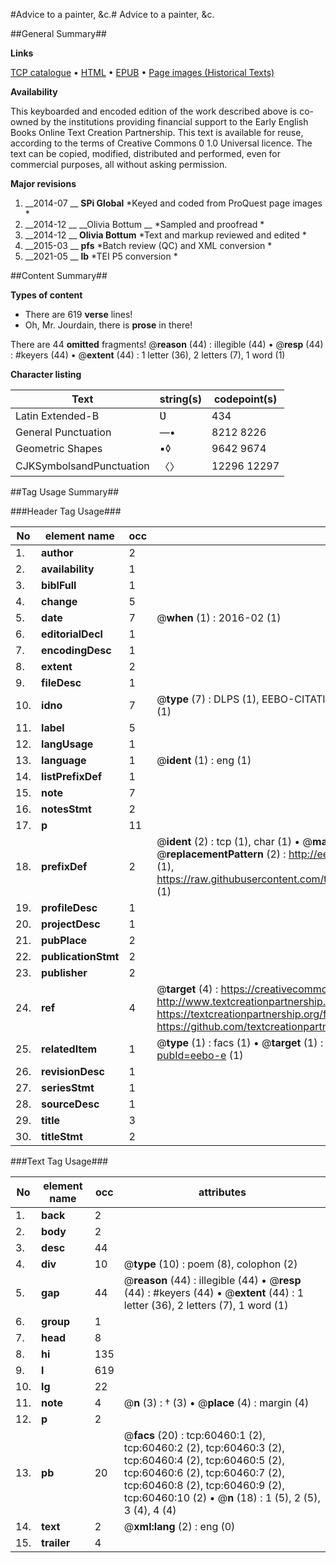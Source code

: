 #Advice to a painter, &c.#
Advice to a painter, &c.

##General Summary##

**Links**

[TCP catalogue](http://www.ota.ox.ac.uk/tcp/)  • 
[HTML](http://tei.it.ox.ac.uk/tcp/Texts-HTML/free/B29/B29316.html)  • 
[EPUB](http://tei.it.ox.ac.uk/tcp/Texts-EPUB/free/B29/B29316.epub) • 
[Page images (Historical Texts)](https://historicaltexts.jisc.ac.uk/eebo-12367856e)

**Availability**

This keyboarded and encoded edition of the work described above is co-owned by the
    institutions providing financial support to the Early English Books Online Text Creation
    Partnership. This text is available for reuse, according to the terms of  Creative Commons 0 1.0 Universal
    licence. The text can be copied, modified, distributed and performed, even for commercial
    purposes, all without asking permission.

**Major revisions**

1. __2014-07 __ __SPi Global__ *Keyed and coded from ProQuest page images *
1. __2014-12 __ __Olivia Bottum __ *Sampled and proofread *
1. __2014-12 __ __Olivia Bottum__ *Text and markup reviewed and edited *
1. __2015-03 __ __pfs__ *Batch review (QC) and XML conversion *
1. __2021-05 __ __lb__ *TEI P5 conversion *

##Content Summary##

**Types of content**

  * There are 619 **verse** lines!
  * Oh, Mr. Jourdain, there is **prose** in there!

There are 44 **omitted** fragments! 
 @__reason__ (44) : illegible (44)  •  @__resp__ (44) : #keyers (44)  •  @__extent__ (44) : 1 letter (36), 2 letters (7), 1 word (1)

**Character listing**


|Text|string(s)|codepoint(s)|
|---|---|---|
|Latin Extended-B|Ʋ|434|
|General Punctuation|—•|8212 8226|
|Geometric Shapes|▪◊|9642 9674|
|CJKSymbolsandPunctuation|〈〉|12296 12297|

##Tag Usage Summary##

###Header Tag Usage###

|No|element name|occ|attributes|
|---|---|---|---|
|1.|__author__|2||
|2.|__availability__|1||
|3.|__biblFull__|1||
|4.|__change__|5||
|5.|__date__|7| @__when__ (1) : 2016-02 (1)|
|6.|__editorialDecl__|1||
|7.|__encodingDesc__|1||
|8.|__extent__|2||
|9.|__fileDesc__|1||
|10.|__idno__|7| @__type__ (7) : DLPS (1), EEBO-CITATION (1), VID (1), EEBO-PROQUEST (1), STC (2), OCLC (1)|
|11.|__label__|5||
|12.|__langUsage__|1||
|13.|__language__|1| @__ident__ (1) : eng (1)|
|14.|__listPrefixDef__|1||
|15.|__note__|7||
|16.|__notesStmt__|2||
|17.|__p__|11||
|18.|__prefixDef__|2| @__ident__ (2) : tcp (1), char (1)  •  @__matchPattern__ (2) : ([0-9\-]+):([0-9IVX]+) (1), (.+) (1)  •  @__replacementPattern__ (2) : http://eebo.chadwyck.com/downloadtiff?vid=$1&page=$2 (1), https://raw.githubusercontent.com/textcreationpartnership/Texts/master/tcpchars.xml#$1 (1)|
|19.|__profileDesc__|1||
|20.|__projectDesc__|1||
|21.|__pubPlace__|2||
|22.|__publicationStmt__|2||
|23.|__publisher__|2||
|24.|__ref__|4| @__target__ (4) : https://creativecommons.org/publicdomain/zero/1.0/ (1), http://www.textcreationpartnership.org/docs/. (1), https://textcreationpartnership.org/faq/#faq05 (1), https://github.com/textcreationpartnership (1)|
|25.|__relatedItem__|1| @__type__ (1) : facs (1)  •  @__target__ (1) : https://data.historicaltexts.jisc.ac.uk/view?pubId=eebo-e (1)|
|26.|__revisionDesc__|1||
|27.|__seriesStmt__|1||
|28.|__sourceDesc__|1||
|29.|__title__|3||
|30.|__titleStmt__|2||


###Text Tag Usage###

|No|element name|occ|attributes|
|---|---|---|---|
|1.|__back__|2||
|2.|__body__|2||
|3.|__desc__|44||
|4.|__div__|10| @__type__ (10) : poem (8), colophon (2)|
|5.|__gap__|44| @__reason__ (44) : illegible (44)  •  @__resp__ (44) : #keyers (44)  •  @__extent__ (44) : 1 letter (36), 2 letters (7), 1 word (1)|
|6.|__group__|1||
|7.|__head__|8||
|8.|__hi__|135||
|9.|__l__|619||
|10.|__lg__|22||
|11.|__note__|4| @__n__ (3) : † (3)  •  @__place__ (4) : margin (4)|
|12.|__p__|2||
|13.|__pb__|20| @__facs__ (20) : tcp:60460:1 (2), tcp:60460:2 (2), tcp:60460:3 (2), tcp:60460:4 (2), tcp:60460:5 (2), tcp:60460:6 (2), tcp:60460:7 (2), tcp:60460:8 (2), tcp:60460:9 (2), tcp:60460:10 (2)  •  @__n__ (18) : 1 (5), 2 (5), 3 (4), 4 (4)|
|14.|__text__|2| @__xml:lang__ (2) : eng (0)|
|15.|__trailer__|4||
